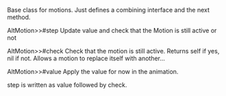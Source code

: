 Base class for motions. Just defines a combining interface and the next method.

AltMotion>>#step
	Update value and check that the Motion is still active or not

AltMotion>>#check
	Check that the motion is still active. Returns self if yes, nil if not.
	Allows a motion to replace itself with another...

AltMotion>>#value
	Apply the value for now in the animation.
	
step is written as value followed by check.